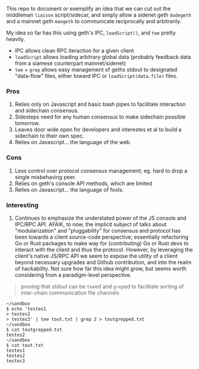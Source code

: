 This repo to document or exemplify an idea that we can cut out the middleman
`liaison` script/sidecar, and simply allow a sidenet geth `dudegeth` and
a mainnet geth `mangeth` to communicate reciprocally and arbitrarily.

My idea so far has this using geth's IPC, `loadScript()`, and `tee` pretty heavily.

- IPC allows clean RPC iteraction for a given client
- `loadScript` allows loading arbitrary global data (probably feedback data
  from a siamese counterpart mainnet/sidenet)
- `tee` + `grep` allows easy management of geths stdout to designated
  "data-flow" files, either toward IPC or `loadScript(data.file)` files.

### Pros

1. Relies only on Javascript and basic bash pipes to facilitate interaction and
  sidechain consensus.
2. Sidesteps need for any human consensus to make sidechain possible tomorrow.
3. Leaves door wide open for developers and interestes et al to build a sidechain to
  their own spec.
4. Relies on Javascript... the language of the web.

### Cons

1. Less control over protocol consensus management; eg. hard to drop a single
  misbehaving peer.
2. Relies on geth's console API methods, which are limited
3. Relies on Javascript... the language of fools.

### Interesting

1. Continues to emphasize the understated power of the JS console and IPC/RPC
  API. AFAIK, to now, the implicit subject of talks about "modularization" and
  "pluggability" for consensus and protocol has been towards a client
  source-code perspective; essentially refactoring Go or Rust packages to make
  way for (contributing) Go or Rust devs to interact with the client and thus
  the protocol. However, by leveraging the client's native JS/RPC API we seem to expose the utility of a client
  beyond necessary upgrades and Github contribution, and into the realm of
  hackability. Not sure how far this idea might grow, but seems worth
  considering from a paradigm-level perspective.


> proving that stdout can be `tee`ed and `grep`ed to facilitate sorting of
inter-chain communication file channels
```
~/sandbox
$ echo 'testes1
> testes2
> testes3' | tee tout.txt | grep 2 > toutgrepped.txt
~/sandbox
$ cat toutgrepped.txt
testes2
~/sandbox
$ cat tout.txt
testes1
testes2
testes3
```
